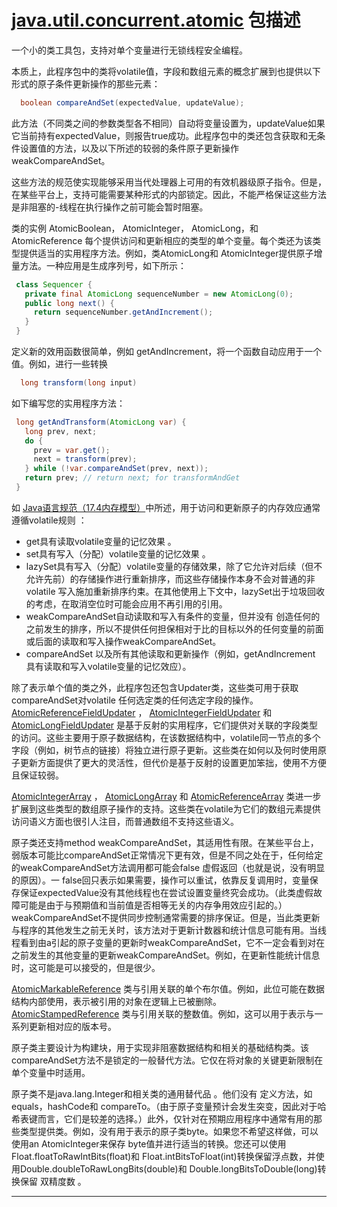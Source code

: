 #   [java.util.concurrent.atomic](https://docs.oracle.com/javase/8/docs/api/java/util/concurrent/atomic/package-summary.html) 包描述

一个小的类工具包，支持对单个变量进行无锁线程安全编程。

本质上，此程序包中的类将volatile值，字段和数组元素的概念扩展到也提供以下形式的原子条件更新操作的那些元素：

```Java
  boolean compareAndSet(expectedValue, updateValue);
```

此方法（不同类之间的参数类型各不相同）自动将变量设置为，updateValue如果它当前持有expectedValue，则报告true成功。此程序包中的类还包含获取和无条件设置值的方法，以及以下所述的较弱的条件原子更新操作weakCompareAndSet。

这些方法的规范使实现能够采用当代处理器上可用的有效机器级原子指令。但是，在某些平台上，支持可能需要某种形式的内部锁定。因此，不能严格保证这些方法是非阻塞的-线程在执行操作之前可能会暂时阻塞。

类的实例 AtomicBoolean， AtomicInteger， AtomicLong，和 AtomicReference 每个提供访问和更新相应的类型的单个变量。每个类还为该类型提供适当的实用程序方法。例如，类AtomicLong和 AtomicInteger提供原子增量方法。一种应用是生成序列号，如下所示：
```Java
 class Sequencer {
   private final AtomicLong sequenceNumber = new AtomicLong(0);
   public long next() {
     return sequenceNumber.getAndIncrement();
   }
 }
```
定义新的效用函数很简单，例如 getAndIncrement，将一个函数自动应用于一个值。例如，进行一些转换
```Java
  long transform(long input)
```
如下编写您的实用程序方法：
```Java
 long getAndTransform(AtomicLong var) {
   long prev, next;
   do {
     prev = var.get();
     next = transform(prev);
   } while (!var.compareAndSet(prev, next));
   return prev; // return next; for transformAndGet
 }
 ```
如 [Java语言规范（17.4内存模型）](https://docs.oracle.com/javase/specs/jls/se7/html/jls-17.html#jls-17.4)中所述，用于访问和更新原子的内存效应通常遵循volatile规则 ：

-   get具有读取volatile变量的记忆效果 。
-   set具有写入（分配）volatile变量的记忆效果 。
-   lazySet具有写入（分配）volatile变量的存储效果，除了它允许对后续（但不允许先前）的存储操作进行重新排序，而这些存储操作本身不会对普通的非volatile 写入施加重新排序约束。在其他使用上下文中，lazySet出于垃圾回收的考虑，在取消空位时可能会应用不再引用的引用。
-   weakCompareAndSet自动读取和写入有条件的变量，但并没有 创造任何的之前发生的排序，所以不提供任何担保相对于比的目标以外的任何变量的前面或后面的读取和写入操作weakCompareAndSet。
-   compareAndSet 以及所有其他读取和更新操作（例如，getAndIncrement 具有读取和写入volatile变量的记忆效应）。

除了表示单个值的类之外，此程序包还包含Updater类，这些类可用于获取 compareAndSet对volatile 任何选定类的任何选定字段的操作。 [AtomicReferenceFieldUpdater](https://docs.oracle.com/javase/8/docs/api/java/util/concurrent/atomic/AtomicReferenceFieldUpdater.html) ， [AtomicIntegerFieldUpdater](https://docs.oracle.com/javase/8/docs/api/java/util/concurrent/atomic/AtomicIntegerFieldUpdater.html) 和 [AtomicLongFieldUpdater](https://docs.oracle.com/javase/8/docs/api/java/util/concurrent/atomic/AtomicLongFieldUpdater.html) 是基于反射的实用程序，它们提供对关联的字段类型的访问。这些主要用于原子数据结构，在该数据结构中，volatile同一节点的多个字段（例如，树节点的链接）将独立进行原子更新。这些类在如何以及何时使用原子更新方面提供了更大的灵活性，但代价是基于反射的设置更加笨拙，使用不方便且保证较弱。

[AtomicIntegerArray](https://docs.oracle.com/javase/8/docs/api/java/util/concurrent/atomic/AtomicIntegerArray.html) ， [AtomicLongArray](https://docs.oracle.com/javase/8/docs/api/java/util/concurrent/atomic/AtomicLongArray.html) 和 [AtomicReferenceArray](https://docs.oracle.com/javase/8/docs/api/java/util/concurrent/atomic/AtomicReferenceArray.html) 类进一步扩展到这些类型的数组原子操作的支持。这些类在volatile为它们的数组元素提供访问语义方面也很引人注目，而普通数组不支持这些语义。

原子类还支持method weakCompareAndSet，其适用性有限。在某些平台上，弱版本可能比compareAndSet正常情况下更有效，但是不同之处在于，任何给定的weakCompareAndSet方法调用都可能会false 虚假返回（也就是说，没有明显的原因）。一 false回只表示如果需要，操作可以重试，依靠反复调用时，变量保存保证expectedValue没有其他线程也在尝试设置变量终究会成功。（此类虚假故障可能是由于与预期值和当前值是否相等无关的内存争用效应引起的。）weakCompareAndSet不提供同步控制通常需要的排序保证。但是，当此类更新与程序的其他发生之前无关时，该方法对于更新计数器和统计信息可能有用。当线程看到由a引起的原子变量的更新时weakCompareAndSet，它不一定会看到对在之前发生的其他变量的更新weakCompareAndSet。例如，在更新性能统计信息时，这可能是可以接受的，但是很少。

[AtomicMarkableReference](https://docs.oracle.com/javase/8/docs/api/java/util/concurrent/atomic/AtomicMarkableReference.html)  类与引用关联的单个布尔值。例如，此位可能在数据结构内部使用，表示被引用的对象在逻辑上已被删除。[AtomicStampedReference](https://docs.oracle.com/javase/8/docs/api/java/util/concurrent/atomic/AtomicStampedReference.html)  类与引用关联的整数值。例如，这可以用于表示与一系列更新相对应的版本号。

原子类主要设计为构建块，用于实现非阻塞数据结构和相关的基础结构类。该compareAndSet方法不是锁定的一般替代方法。它仅在将对象的关键更新限制在单个变量中时适用。

原子类不是java.lang.Integer和相关类的通用替代品 。他们没有 定义方法，如equals，hashCode和 compareTo。（由于原子变量预计会发生突变，因此对于哈希表键而言，它们是较差的选择。）此外，仅针对在预期应用程序中通常有用的那些类型提供类。例如，没有用于表示的原子类byte。如果您不希望这样做，可以使用an AtomicInteger来保存 byte值并进行适当的转换。您还可以使用Float.floatToRawIntBits(float)和 Float.intBitsToFloat(int)转换保留浮点数，并使用Double.doubleToRawLongBits(double)和 Double.longBitsToDouble(long)转换保留 双精度数 。

----
